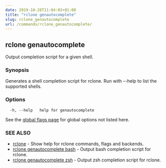 ```yaml
---
date: 2019-10-26T11:04:03+01:00
title: "rclone genautocomplete"
slug: rclone_genautocomplete
url: /commands/rclone_genautocomplete/
---
```

## rclone genautocomplete

Output completion script for a given shell.

### Synopsis


Generates a shell completion script for rclone.
Run with --help to list the supported shells.


### Options

```
  -h, --help   help for genautocomplete
```

See the [global flags page](/flags/) for global options not listed here.

### SEE ALSO

* [rclone](/commands/rclone/)	 - Show help for rclone commands, flags and backends.
* [rclone genautocomplete bash](/commands/rclone_genautocomplete_bash/)	 - Output bash completion script for rclone.
* [rclone genautocomplete zsh](/commands/rclone_genautocomplete_zsh/)	 - Output zsh completion script for rclone.


